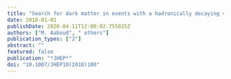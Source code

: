 ```yaml
---
title: "Search for dark matter in events with a hadronically decaying vector boson and missing transverse momentum in $pp$ collisions at $sqrts = 13$ TeV with the ATLAS detector"
date: 2018-01-01
publishDate: 2020-04-11T12:00:02.755025Z
authors: ["M. Aaboud", " others"]
publication_types: ["2"]
abstract: ""
featured: false
publication: "*JHEP*"
doi: "10.1007/JHEP10(2018)180"
---
```


